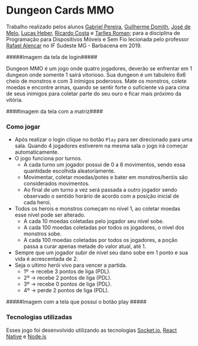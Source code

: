 # Dungeon Cards MMO

Trabalho realizado pelos alunos [Gabriel Pereira](https://github.com/GabrielBPereira), [Guilherme Domith](https://github.com/GuilhermeDomith), [José de Melo](https://github.com/jose-de-melo), [Lucas Heber](https://github.com/lucasheber), [Ricardo Costa](https://github.com/Ricardovcn) e [Tarlles Roman](https://github.com/TarllesRoman); para a disciplina de Programação para Dispositívos Móveis e Sem Fio lecionada pelo professor [Rafael Alencar](https://github.com/rafjaa) no IF Sudeste MG - Barbacena em 2019.


#####Imagem da tela de login#####



Dungeon MMO é um jogo onde quatro jogadores, deverão se enfrentar em 1 dungeon onde somente 1 sairá vitorioso. Sua dungeon é um tabuleiro 6x6 cheio de monstros e com 3 inimigos poderosos. Mate os monstros, colete moedas e encontre armas, quando se sentir forte o suficiente vá para cima de seus inimigos para coletar parte do seu ouro e ficar mais próximo da vitória.




####Imagem da tela com a matriz####



### Como jogar

- Após realizar o login clique no botão `Play` para ser direcionado para uma sala. Quando 4 jogadores estiverem na mesma sala o jogo irá começar automaticamente.
- O jogo funciona por turnos.
  - A cada turno um jogador possui de 0 a 6 movimentos, sendo essa quantidade escolhida aleatoriamente.
  - Movimentar, coletar moedas/potes e bater em monstros/heróis são considerados movimentos.
  - Ao final de um turno a vez será passada a outro jogador sendo observado o sentido horário de acordo com a posição inicial de cada heroi.
- Todos os herois e monstros começam no nível 1, ao coletar moedas esse nível pode ser alterado.
  - A cada 10 moedas coletadas pelo jogador seu nível sobe.
  - A cada 100 moedas coletadas por todos os jogadores, o nível dos monstros sobe.
  - A cada 100 moedas coletadas por todos os jogadores, a poção passa a curar apenas metade do valor atual, até 1.
- Sempre que um jogador subir de nível seu dano sobe em 1 ponto e sua vida é acrescentada de 2.
- Seja o ultimo herói vivo para vencer a partida.
  - 1º -> recebe 3 pontos de liga (PDL).
  - 2º -> recebe 2 pontos de liga (PDL).
  - 3º -> recebe 0 pontos de liga (PDL).
  - 4º -> perde 2 pontos de liga (PDL).
  
  
 #####Imagem com a tela que possui o botão play ##### 
  
 ### Tecnologias utilizadas
 
 Esses jogo foi desenvolvido utilizando as tecnologias [Socket.io](https://socket.io/), [React Native](https://facebook.github.io/react-native/) e [Node.js](https://nodejs.org/en/)
 
